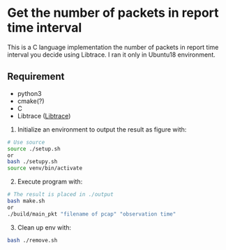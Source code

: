# Get the number of packets in report time interval

This is a C language implementation the number of packets in report time interval you decide using Libtrace.
I ran it only in Ubuntu18 environment.

## Requirement
- python3
- cmake(?)
- C
- Libtrace ([Libtrace](https://github.com/LibtraceTeam/libtrace))


1. Initialize an environment to output the result as figure with:
```bash
# Use source
source ./setup.sh
or
bash ./setupy.sh
source venv/bin/activate
```

2. Execute program with:
```bash
# The result is placed in ./output
bash make.sh
or
./build/main_pkt "filename of pcap" "observation time"
```

3. Clean up env with:
```bash
bash ./remove.sh
```
